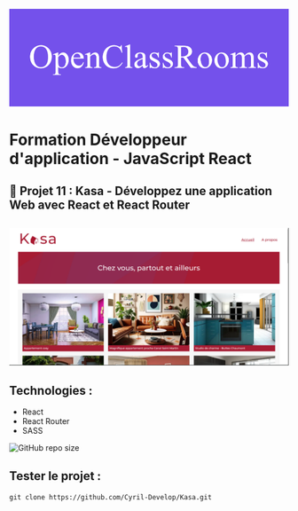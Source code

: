 ![formation](./images/OpenClassRooms.png)

# Formation Développeur d'application - JavaScript React

## 📎 Projet 11 : Kasa - Développez une application Web avec React et React Router
## 

![Alt text](images/home.png)

## Technologies :

- React
- React Router
- SASS

![GitHub repo size](https://img.shields.io/github/repo-size/Cyril-Develop/Kasa?style=for-the-badge)

## Tester le projet :

```terminal
git clone https://github.com/Cyril-Develop/Kasa.git
```